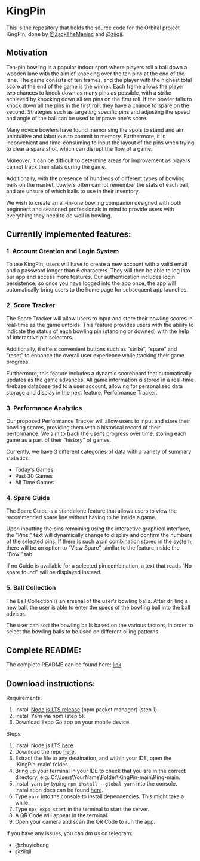 # KingPin

This is the repository that holds the source code for the Orbital project KingPin, done by [@ZackTheManiac](https://github.com/ZackTheManiac) and [@ziiqii](https://github.com/ziiqii).

## Motivation

Ten-pin bowling is a popular indoor sport where players roll a ball down a wooden lane with the aim of knocking over the ten pins at the end of the lane. The game consists of ten frames, and the player with the highest total score at the end of the game is the winner. Each frame allows the player two chances to knock down as many pins as possible, with a strike achieved by knocking down all ten pins on the first roll. If the bowler fails to knock down all the pins in the first roll, they have a chance to spare on the second. Strategies such as targeting specific pins and adjusting the speed and angle of the ball can be used to improve one's score.

Many novice bowlers have found memorising the spots to stand and aim unintuitive and laborious to commit to memory. Furthermore, it is inconvenient and time-consuming to input the layout of the pins when trying to clear a spare shot, which can disrupt the flow of a game.

Moreover, it can be difficult to determine areas for improvement as players cannot track their stats during the game.

Additionally, with the presence of hundreds of different types of bowling balls on the market, bowlers often cannot remember the stats of each ball, and are unsure of which balls to use in their inventory.

We wish to create an all-in-one bowling companion designed with both beginners and seasoned professionals in mind to provide users with everything they need to do well in bowling.

## Currently implemented features:

### 1. Account Creation and Login System
To use KingPin, users will have to create a new account with a valid email and a password longer than 6 characters. They will then be able to log into our app and access more features. Our authentication includes login persistence, so once you have logged into the app once, the app will automatically bring users to the home page for subsequent app launches.

### 2. Score Tracker
The Score Tracker will allow users to input and store their bowling scores in real-time as the game unfolds. This feature provides users with the ability to indicate the status of each bowling pin (standing or downed) with the help of interactive pin selectors.

Additionally, it offers convenient buttons such as “strike”, “spare” and “reset” to enhance the overall user experience while tracking their game progress.

Furthermore, this feature includes a dynamic scoreboard that automatically updates as the game advances. All game information is stored in a real-time firebase database tied to a user account, allowing for personalised data storage and display in the next feature, Performance Tracker.

### 3. Performance Analytics
Our proposed Performance Tracker will allow users to input and store their bowling scores, providing them with a historical record of their performance. We aim to track the user’s progress over time, storing each game as a part of their “history” of games.

Currently, we have 3 different categories of data with a variety of summary statistics:
- Today's Games
- Past 30 Games
- All Time Games

### 4. Spare Guide
The Spare Guide is a standalone feature that allows users to view the recommended spare line without having to be inside a game.

Upon inputting the pins remaining using the interactive graphical interface, the “Pins:” text will dynamically change to display and confirm the numbers of the selected pins. If there is such a pin combination stored in the system, there will be an option to “View Spare”, similar to the feature inside the “Bowl” tab.

If no Guide is available for a selected pin combination, a text that reads “No spare found” will be displayed instead. 

### 5. Ball Collection

The Ball Collection is an arsenal of the user’s bowling balls. After drilling a new ball, the user is able to enter the specs of the bowling ball into the ball advisor.

The user can sort the bowling balls based on the various factors, in order to select the bowling balls to be used on different oiling patterns.

## Complete README:
The complete README can be found here: [link](https://docs.google.com/document/d/1lq75rN7ueXBFoLAV1hNBr3ezUTd9_J5RBttwtSPcSkU)

## Download instructions:
Requirements:
1. Install [Node.js LTS release](https://nodejs.org/en/) (npm packet manager) (step 1).
2. Install Yarn via npm (step 5).
3. Download Expo Go app on your mobile device.

Steps:
1. Install Node.js LTS [here](https://nodejs.org/en).
2. Download the repo [here](https://github.com/ziiqii/KingPin/archive/refs/heads/main.zip).
3. Extract the file to any destination, and within your IDE, open the 'KingPin-main' folder.
4. Bring up your terminal in your IDE to check that you are in the correct directory, e.g. C:\Users\YourName\Folder\KingPin-main\King-main.
5. Install yarn by typing `npm install --global yarn` into the console. Installation docs can be found [here](https://classic.yarnpkg.com/lang/en/docs/install/#windows-stable).
6. Type `yarn` into the console to install dependencies. This might take a while.
7. Type `npx expo start` in the terminal to start the server.
8. A QR Code will appear in the terminal.
9. Open your camera and scan the QR Code to run the app.

If you have any issues, you can dm us on telegram:
- @zhuyicheng
- @ziiqii
